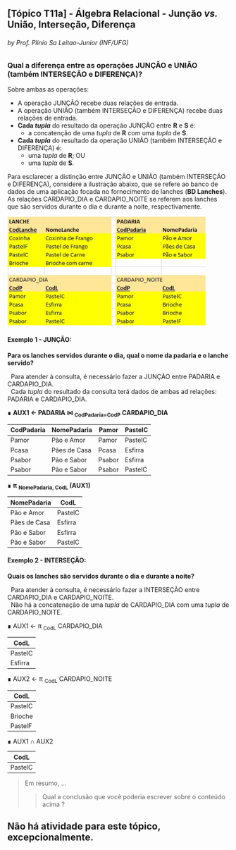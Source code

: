 ## [Tópico T11a] - Álgebra Relacional - Junção _vs._ União, Interseção, Diferença
###### *by Prof. Plinio Sa Leitao-Junior (INF/UFG)*

### Qual a diferença entre as operações JUNÇÃO e UNIÃO (também INTERSEÇÃO e DIFERENÇA)?

Sobre ambas as operações:
- A operação JUNÇÃO recebe duas relações de entrada.
- A operação UNIÃO (também INTERSEÇÃO e DIFERENÇA) recebe duas relações de entrada.
- **Cada _tupla_** do resultado da operação JUNÇÃO entre **R** e **S** é:
  - a concatenção de uma _tupla_ de **R** com uma _tupla_ de **S**.
- **Cada _tupla_** do resultado da operação UNIÃO (também INTERSEÇÃO e DIFERENÇA) é:
  - uma _tupla_ de **R**; OU
  - uma _tupla_ de **S**.

Para esclarecer a distinção entre JUNÇÃO e UNIÃO (também INTERSEÇÃO e DIFERENÇA), considere a ilustração abaixo, que se refere ao banco de dados de uma aplicação focada no fornecimento de lanches (**BD Lanches**).<br> As relações CARDAPIO_DIA e CARDAPIO_NOITE se referem aos lanches que são servidos durante o dia e durante a noite, respectivamente.

<img src="../media/fig-bd-lanches.jpg" width="450">

#### Exemplo 1 - JUNÇÃO:

**Para os lanches servidos durante o dia, qual o nome da padaria e o lanche servido?**

&nbsp;&nbsp;Para atender à consulta, é necessário fazer a JUNÇÃO entre PADARIA e CARDAPIO_DIA.<br>
&nbsp;&nbsp;Cada _tupla_ do resultado da consulta terá dados de ambas ad relações: PADARIA e CARDAPIO_DIA.

∎ **AUX1 ← PADARIA ⋈ <sub>CodPadaria=CodP</sub> CARDAPIO_DIA**<br>

|CodPadaria|NomePadaria|Pamor|PastelC|
|-|-|-|-|
|Pamor|Pão e Amor|Pamor|PastelC|
|Pcasa|Pães de Casa|Pcasa|Esfirra|
|Psabor|Pão e Sabor|Psabor|Esfirra|
|Psabor|Pão e Sabor|Psabor|PastelC|

∎ **π <sub>NomePadaria, CodL</sub> (AUX1)**

|NomePadaria|CodL|
|-|-|
|Pão e Amor|PastelC|
|Pães de Casa|Esfirra|
|Pão e Sabor|Esfirra|
|Pão e Sabor|PastelC|

#### Exemplo 2 - INTERSEÇÃO:

**Quais os lanches são servidos durante o dia e durante a noite?**

&nbsp;&nbsp;Para atender à consulta, é necessário fazer a INTERSEÇÃO entre CARDAPIO_DIA e CARDAPIO_NOITE.<br>
&nbsp;&nbsp;Não há a concatenação de uma _tupla_ de CARDAPIO_DIA com uma _tupla_ de CARDAPIO_NOITE.<br>

∎ AUX1 ← π <sub>CodL</sub> CARDAPIO_DIA<br>

|CodL|
|-|
|PastelC|
|Esfirra|

∎ AUX2 ← π <sub>CodL</sub> CARDAPIO_NOITE<br>

|CodL|
|-|
|PastelC|
|Brioche|
|PastelF|

∎ AUX1 ∩ AUX2<br>

|CodL|
|-|
|PastelC|

> Em resumo, ...
>> Qual a conclusão que você poderia escrever sobre o conteúdo acima ?

## Não há atividade para este tópico, excepcionalmente.
